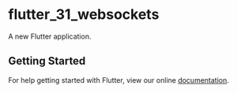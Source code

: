 # flutter_31_websockets

A new Flutter application.

## Getting Started

For help getting started with Flutter, view our online
[documentation](https://flutter.io/).
